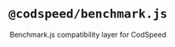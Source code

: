 <div align="center">
<h1><code>@codspeed/benchmark.js</code></h1>

Benchmark.js compatibility layer for CodSpeed

</div>
